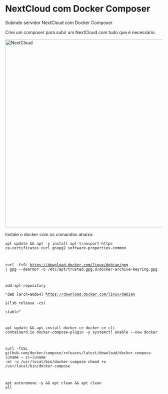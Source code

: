 # NextCloud com Docker Composer
Subindo servidor NextCloud com Docker Composer

Criei um composer para subir um NextCloud com tudo que é necessário.

<img src="https://temporario.aprendendolinux.com/pic_docker_hub/nextcloud.png" alt="NextCloud" width="600" title="NextCloud">

Instale o docker com os comandos abaixo:

<code>apt update && apt -y install apt-transport-https ca-certificates curl gnupg2 software-properties-common

curl -fsSL https://download.docker.com/linux/debian/gpg | gpg --dearmor -o /etc/apt/trusted.gpg.d/docker-archive-keyring.gpg

add-apt-repository \
   "deb [arch=amd64] https://download.docker.com/linux/debian \
   $(lsb_release -cs) \
   stable"

apt update && apt install docker-ce docker-ce-cli containerd.io docker-compose-plugin -y
systemctl enable --now docker

curl -fsSL github.com/docker/compose/releases/latest/download/docker-compose-$(uname -s)-$(uname -m) -o /usr/local/bin/docker-compose
chmod +x /usr/local/bin/docker-compose

apt autoremove -y && apt clean && apt clean all</code>
